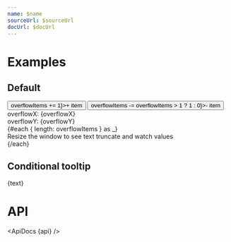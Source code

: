 ```yaml
---
name: $name
sourceUrl: $sourceUrl
docUrl: $docUrl
---
```


<script lang="ts">
	import api from '$lib/components/Overflow.svelte?raw&sveld';
  import ApiDocs from '$lib/components/ApiDocs.svelte';

	import Button from '$lib/components/Button.svelte';
	import Overflow from '$lib/components/Overflow.svelte';
	import Preview from '$lib/components/Preview.svelte';
	import Tooltip from '$lib/components/Tooltip.svelte';

	let overflowItems = 1;
	const text = 'This is really long text used to demonstrate overflow.'
</script>

# Examples

## Default

<Preview>
	<Button class="border" on:click={() => overflowItems += 1}>+ item</Button>
	<Button class="border" on:click={() => overflowItems -= overflowItems > 1 ? 1 : 0}>- item</Button>
	<Overflow class="w-1/2 h-[200px] overflow-hidden" let:overflowX let:overflowY>
		<div>overflowX: {overflowX}</div>
		<div>overflowY: {overflowY}</div>
		<div class="whitespace-nowrap border border-black/20 rounded-lg bg-white">
			{#each { length: overflowItems } as _}
				<div>Resize the window to see text truncate and watch values</div>
			{/each}
		</div>
	</Overflow>
</Preview>

## Conditional tooltip

<Preview>
	<Overflow class="w-1/2 truncate border" let:overflowX>
		<Tooltip title={text} enabled={overflowX}>{text}</Tooltip>
	</Overflow>
</Preview>

# API

<ApiDocs {api} />
